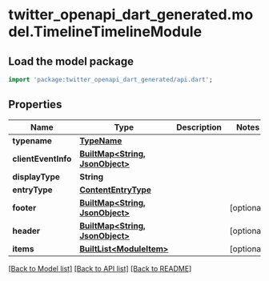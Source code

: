 # twitter_openapi_dart_generated.model.TimelineTimelineModule

## Load the model package
```dart
import 'package:twitter_openapi_dart_generated/api.dart';
```

## Properties
Name | Type | Description | Notes
------------ | ------------- | ------------- | -------------
**typename** | [**TypeName**](TypeName.md) |  | 
**clientEventInfo** | [**BuiltMap&lt;String, JsonObject&gt;**](JsonObject.md) |  | 
**displayType** | **String** |  | 
**entryType** | [**ContentEntryType**](ContentEntryType.md) |  | 
**footer** | [**BuiltMap&lt;String, JsonObject&gt;**](JsonObject.md) |  | [optional] 
**header** | [**BuiltMap&lt;String, JsonObject&gt;**](JsonObject.md) |  | [optional] 
**items** | [**BuiltList&lt;ModuleItem&gt;**](ModuleItem.md) |  | [optional] 

[[Back to Model list]](../README.md#documentation-for-models) [[Back to API list]](../README.md#documentation-for-api-endpoints) [[Back to README]](../README.md)


